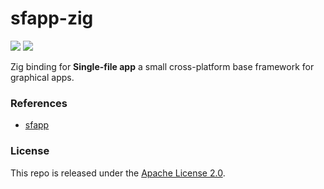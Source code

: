 # sfapp-zig

[![](https://img.shields.io/github/v/tag/thechampagne/sfapp-zig?label=version)](https://github.com/thechampagne/sfapp-zig/releases/latest) [![](https://img.shields.io/github/license/thechampagne/sfapp-zig)](https://github.com/thechampagne/sfapp-zig/blob/main/LICENSE)

Zig binding for **Single-file app** a small cross-platform base framework for graphical apps.

### References
 - [sfapp](https://github.com/mattiasgustavsson/libs/blob/main/app.h)

### License

This repo is released under the [Apache License 2.0](https://github.com/thechampagne/sfapp-zig/blob/main/LICENSE).

